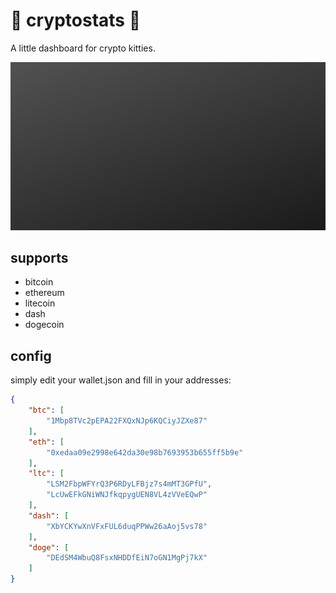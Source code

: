 # 🍭 cryptostats 🍭

A little dashboard for crypto kitties.

![](https://github.com/vielhuber/cryptostats/raw/master/_img/intro.gif)

## supports

* bitcoin
* ethereum
* litecoin
* dash
* dogecoin

## config

simply edit your wallet.json and fill in your addresses:
```json
{
    "btc": [
        "1Mbp8TVc2pEPA22FXQxNJp6KQCiyJZXe87"
    ],
    "eth": [
        "0xedaa09e2998e642da30e98b7693953b655ff5b9e"
    ],
    "ltc": [
        "LSM2FbpWFYrQ3P6RDyLFBjz7s4mMT3GPfU",
        "LcUwEFkGNiWNJfkqpygUEN8VL4zVVeEQwP"
    ],
    "dash": [
        "XbYCKYwXnVFxFUL6duqPPWw26aAoj5vs78"
    ],
    "doge": [
        "DEdSM4WbuQ8FsxNHDDfEiN7oGN1MgPj7kX"
    ]
}
```